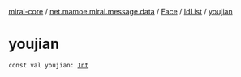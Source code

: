 [mirai-core](../../../index.md) / [net.mamoe.mirai.message.data](../../index.md) / [Face](../index.md) / [IdList](index.md) / [youjian](./youjian.md)

# youjian

`const val youjian: `[`Int`](https://kotlinlang.org/api/latest/jvm/stdlib/kotlin/-int/index.html)